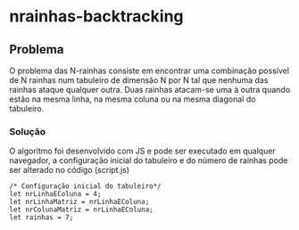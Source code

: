 # nrainhas-backtracking

## Problema

O problema das N-rainhas consiste em encontrar uma combinação possível de N rainhas num tabuleiro de dimensão N por N tal que nenhuma das rainhas ataque qualquer outra. Duas rainhas atacam-se uma à outra quando estão na mesma linha, na mesma coluna ou na mesma diagonal do tabuleiro.

### Solução

O algoritmo foi desenvolvido com JS e pode ser executado em qualquer navegador, a configuração inicial do tabuleiro e do número de rainhas pode ser alterado no código (script.js)

```
/* Configuração inicial do tabuleiro*/
let nrLinhaEColuna = 4;
let nrLinhaMatriz = nrLinhaEColuna;
let nrColunaMatriz = nrLinhaEColuna;
let rainhas = 7;
```
